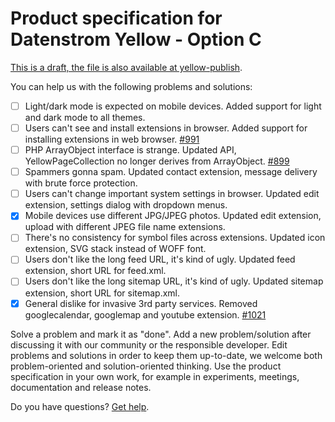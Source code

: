 # Product specification for Datenstrom Yellow - Option C

[This is a draft, the file is also available at yellow-publish](https://github.com/annaesvensson/yellow-publish/blob/main/product-specification.md).

You can help us with the following problems and solutions:

- [ ] Light/dark mode is expected on mobile devices. Added support for light and dark mode to all themes.                      
- [ ] Users can't see and install extensions in browser. Added support for installing extensions in web browser. [#991](https://github.com/datenstrom/community/discussions/991)
- [ ] PHP ArrayObject interface is strange. Updated API, YellowPageCollection no longer derives from ArrayObject. [#899](https://github.com/datenstrom/community/discussions/899)
- [ ] Spammers gonna spam. Updated contact extension, message delivery with brute force protection.  
- [ ] Users can't change important system settings in browser. Updated edit extension, settings dialog with dropdown menus.
- [x] Mobile devices use different JPG/JPEG photos. Updated edit extension, upload with different JPEG file name extensions.
- [ ] There's no consistency for symbol files across extensions. Updated icon extension, SVG stack instead of WOFF font.                   
- [ ] Users don't like the long feed URL, it's kind of ugly. Updated feed extension, short URL for feed.xml.                       
- [ ] Users don't like the long sitemap URL, it's kind of ugly. Updated sitemap extension, short URL for sitemap.xml.                 
- [x] General dislike for invasive 3rd party services. Removed googlecalendar, googlemap and youtube extension. [#1021](https://github.com/datenstrom/community/discussions/1021)

Solve a problem and mark it as "done". Add a new problem/solution after discussing it with our community or the responsible developer. Edit problems and solutions in order to keep them up-to-date, we welcome both problem-oriented and solution-oriented thinking. Use the product specification in your own work, for example in experiments, meetings, documentation and release notes.

Do you have questions? [Get help](https://datenstrom.se/yellow/help/).
